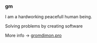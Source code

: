 ### gm

I am a hardworking peacefull human being.

Solving problems by creating software

More info -> [gromdimon.pro](https://gromdimon.pro)
